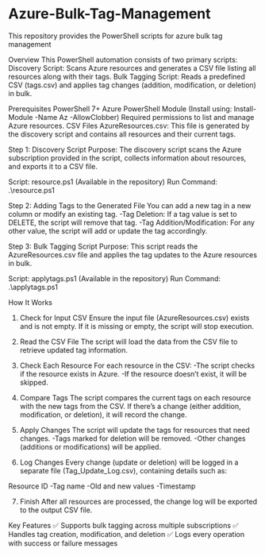 # Azure-Bulk-Tag-Management
This repository provides the PowerShell scripts for azure bulk tag management


Overview
This PowerShell automation consists of two primary scripts:
Discovery Script: Scans Azure resources and generates a CSV file listing all resources along with their tags.
Bulk Tagging Script: Reads a predefined CSV (tags.csv) and applies tag changes (addition, modification, or deletion) in bulk.

Prerequisites
PowerShell 7+
Azure PowerShell Module (Install using: Install-Module -Name Az -AllowClobber)
Required permissions to list and manage Azure resources.
CSV Files
AzureResources.csv: This file is generated by the discovery script and contains all resources and their current tags.


Step 1: Discovery Script
Purpose:
The discovery script scans the Azure subscription provided in the script, collects information about resources, and exports it to a CSV file.

Script: resource.ps1 (Available in the repository)
Run Command:
.\resource.ps1

Step 2: Adding Tags to the Generated File
You can add a new tag in a new column or modify an existing tag.
-Tag Deletion: If a tag value is set to DELETE, the script will remove that tag.
-Tag Addition/Modification: For any other value, the script will add or update the tag accordingly.

Step 3: Bulk Tagging Script
Purpose:
This script reads the AzureResources.csv file and applies the tag updates to the Azure resources in bulk.

Script: applytags.ps1 (Available in the repository)
Run Command:
.\applytags.ps1

How It Works
1. Check for Input CSV
Ensure the input file (AzureResources.csv) exists and is not empty. If it is missing or empty, the script will stop execution.

2. Read the CSV File
The script will load the data from the CSV file to retrieve updated tag information.

3. Check Each Resource
For each resource in the CSV:
-The script checks if the resource exists in Azure.
-If the resource doesn’t exist, it will be skipped.

4. Compare Tags
The script compares the current tags on each resource with the new tags from the CSV. If there’s a change (either addition, modification, or deletion), it will record the change.

5. Apply Changes
The script will update the tags for resources that need changes.
-Tags marked for deletion will be removed.
-Other changes (additions or modifications) will be applied.

6. Log Changes
Every change (update or deletion) will be logged in a separate file (Tag_Update_Log.csv), containing details such as:

Resource ID
-Tag name
-Old and new values
-Timestamp

7. Finish
After all resources are processed, the change log will be exported to the output CSV file.

Key Features
✅ Supports bulk tagging across multiple subscriptions
✅ Handles tag creation, modification, and deletion
✅ Logs every operation with success or failure messages
